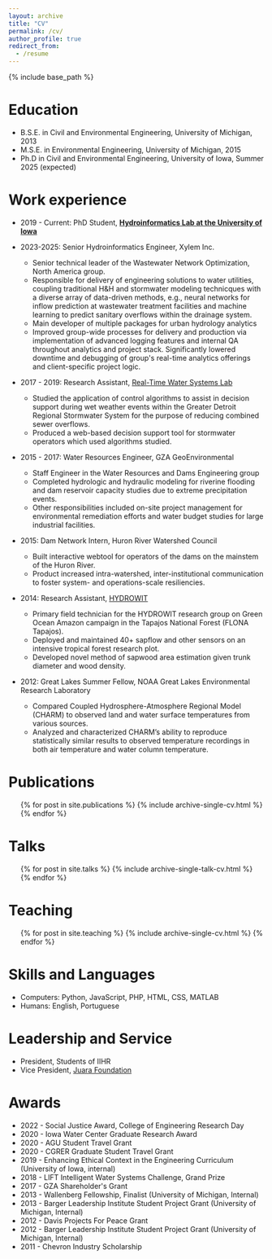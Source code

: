 ```yaml
---
layout: archive
title: "CV"
permalink: /cv/
author_profile: true
redirect_from:
  - /resume
---
```


{% include base_path %}

Education
======
* B.S.E. in Civil and Environmental Engineering, University of Michigan, 2013
* M.S.E. in Environmental Engineering, University of Michigan, 2015
* Ph.D in Civil and Environmental Engineering, University of Iowa, Summer 2025 (expected)

Work experience
======
* 2019 - Current: PhD Student, <b>[Hydroinformatics Lab at the University of Iowa](https://hydroinformatics.uiowa.edu/#)</b>

* 2023-2025: Senior Hydroinformatics Engineer, Xylem Inc.
  * Senior technical leader of the Wastewater Network Optimization, North America group.
  * Responsible for delivery of engineering solutions to water utilities, coupling traditional H&H and stormwater modeling technicques with a diverse array of data-driven methods, e.g., neural networks for inflow prediction at wastewater treatment facilities and machine learning to predict sanitary overflows within the drainage system.
  * Main developer of multiple packages for urban hydrology analytics
  * Improved group-wide processes for delivery and production via implementation of advanced logging features and internal QA throughout analytics and project stack. Significantly lowered downtime and debugging of group's real-time analytics offerings and client-specific project logic.

* 2017 - 2019: Research Assistant, [Real-Time Water Systems Lab](http://107.170.79.190/)
  * Studied the application of control algorithms to assist in decision support during wet weather events within the Greater Detroit Regional Stormwater System for the purpose of reducing combined sewer overflows. 
  * Produced a web-based decision support tool for stormwater operators which used algorithms studied.

* 2015 - 2017: Water Resources Engineer, GZA GeoEnvironmental
  * Staff Engineer in the Water Resources and Dams Engineering group
  * Completed hydrologic and hydraulic modeling for riverine flooding and dam reservoir capacity studies due to extreme precipitation events.
  * Other responsibilities included on-site project management for environmental remediation efforts and water budget studies for large industrial facilities.

* 2015: Dam Network Intern, Huron River Watershed Council
  * Built interactive webtool for operators of the dams on the mainstem of the Huron River.
  * Product increased intra-watershed, inter-institutional communication to foster system- and operations-scale resiliencies.

* 2014: Research Assistant, [HYDROWIT](http://www-personal.umich.edu/~ivanov/HYDROWIT/HYDROWIT.html)
  * Primary field technician for the HYDROWIT research group on Green Ocean Amazon campaign in the Tapajos National Forest (FLONA Tapajos).
  * Deployed and maintained 40+ sapflow and other sensors on an intensive tropical forest research plot.
  * Developed novel method of sapwood area estimation given trunk diameter and wood density.

* 2012: Great Lakes Summer Fellow, NOAA Great Lakes Environmental Research Laboratory
  * Compared Coupled Hydrosphere-Atmosphere Regional Model (CHARM) to observed land and water surface temperatures from various sources.
  *  Analyzed and characterized CHARM’s ability to reproduce
statistically similar results to observed temperature recordings in both air temperature and water
column temperature.

Publications
======
  <ul>{% for post in site.publications %}
    {% include archive-single-cv.html %}
  {% endfor %}</ul>

Talks
======
  <ul>{% for post in site.talks %}
    {% include archive-single-talk-cv.html %}
  {% endfor %}</ul>

Teaching
======
  <ul>{% for post in site.teaching %}
    {% include archive-single-cv.html %}
  {% endfor %}</ul>

Skills and Languages
======
* Computers: Python, JavaScript, PHP, HTML, CSS, MATLAB
* Humans: English, Portuguese

Leadership and Service
======
* President, Students of IIHR
* Vice President, [Juara Foundation](https://juarafound.org/)

Awards
======
* 2022 - Social Justice Award, College of Engineering Research Day
* 2020 - Iowa Water Center Graduate Research Award
* 2020 - AGU Student Travel Grant
* 2020 - CGRER Graduate Student Travel Grant
* 2019 - Enhancing Ethical Context in the Engineering Curriculum (University of Iowa, internal) 
* 2018 - LIFT Intelligent Water Systems Challenge, Grand Prize
* 2017 - GZA Shareholder's Grant
* 2013 - Wallenberg Fellowship, Finalist (University of Michigan, Internal)
* 2013 - Barger Leadership Institute Student Project Grant (University of Michigan, Internal)
* 2012 - Davis Projects For Peace Grant
* 2012 - Barger Leadership Institute Student Project Grant (University of Michigan, Internal)
* 2011 - Chevron Industry Scholarship